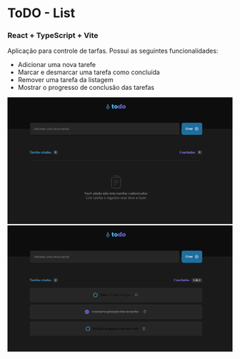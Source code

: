 # ToDO - List
### React + TypeScript + Vite

Aplicação para controle de tarfas. Possui as seguintes funcionalidades:

- Adicionar uma nova tarefe
- Marcar e desmarcar uma tarefa como concluída
- Remover uma tarefa da listagem
- Mostrar o progresso de conclusão das tarefas

![Alt text](assets/empty.png)  
![Alt text](assets/activites.png)


